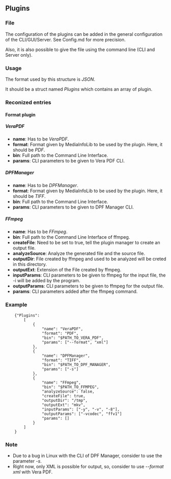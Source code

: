 ## Plugins

### File

The configuration of the plugins can be added in the general configuration of the CLI/GUI/Server.
See Config.md for more precision.

Also, it is also possible to give the file using the command line (CLI and Server only).


### Usage

The format used by this structure is *JSON*.

It should be a struct named *Plugins* which contains an array of plugin.


### Reconized entries

#### Format plugin

##### VeraPDF

* **name**: Has to be *VeraPDF*.
* **format**: Format given by MediaInfoLib to be used by the plugin. Here, it should be *PDF*.
* **bin**: Full path to the Command Line Interface.
* **params**: CLI parameters to be given to Vera PDF CLI.

##### DPFManager

* **name**: Has to be *DPFManager*.
* **format**: Format given by MediaInfoLib to be used by the plugin. Here, it should be *TIFF*.
* **bin**: Full path to the Command Line Interface.
* **params**: CLI parameters to be given to DPF Manager CLI.

##### FFmpeg

* **name**:          Has to be *FFmpeg*.
* **bin**:           Full path to the Command Line Interface of ffmpeg.
* **createFile**:    Need to be set to true, tell the plugin manager to create an output file.
* **analyzeSource**: Analyze the generated file and the source file.
* **outputDir**:     File created by ffmpeg and used to be analyzed will be creted in this directory.
* **outputExt**:     Extension of the File created by ffmpeg.
* **inputParams**:   CLI parameters to be given to ffmpeg for the input file, the -i will be added by the program.
* **outputParams**:  CLI parameters to be given to ffmpeg for the output file.
* **params**:        CLI parameters added after the ffmpeg command.

### Example

```
    {"Plugins":
        [
            {
                "name": "VeraPDF",
                "format": "PDF",
                "bin": "$PATH_TO_VERA_PDF",
                "params": ["--format", "xml"]
            },
            {
                "name": "DPFManager",
                "format": "TIFF",
                "bin": "$PATH_TO_DPF_MANAGER",
                "params": ["-s"]
            },
            {
                "name": "FFmpeg",
                "bin": "$PATH_TO_FFMPEG",
                "analyzeSource": false,
                "createFile": true,
                "outputDir": "/tmp",
                "outputExt": "mkv",
                "inputParams": ["-y", "-v", "-8"],
                "outputParams": ["-vcodec", "ffv1"]
                "params": []
            }
        ]
    }
```

### Note

* Due to a bug in Linux with the CLI of DPF Manager, consider to use the parameter *-s*.
* Right now, only XML is possible for output, so, consider to use *--format xml* with Vera PDF.
